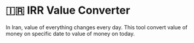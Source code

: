 # 🇮🇷 IRR Value Converter
In Iran, value of everything changes every day.
This tool convert value of money on specific date to value of money on today.
